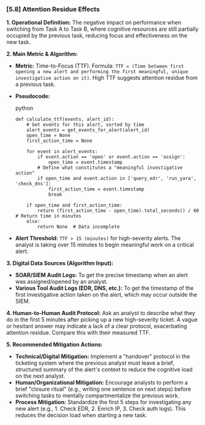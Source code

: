 ### **[5.8] Attention Residue Effects**

**1. Operational Definition:**
The negative impact on performance when switching from Task A to Task B, where cognitive resources are still partially occupied by the previous task, reducing focus and effectiveness on the new task.

**2. Main Metric & Algorithm:**

- **Metric:** Time-to-Focus (TTF). Formula: `TTF = (Time between first opening a new alert and performing the first meaningful, unique investigative action on it)`. High TTF suggests attention residue from a previous task.

- **Pseudocode:**

  python

  ```
  def calculate_ttf(events, alert_id):
      # Get events for this alert, sorted by time
      alert_events = get_events_for_alert(alert_id)
      open_time = None
      first_action_time = None
      
      for event in alert_events:
          if event.action == 'open' or event.action == 'assign':
              open_time = event.timestamp
          # Define what constitutes a "meaningful investigative action"
          if open_time and event.action in ['query_edr', 'run_yara', 'check_dns']:
              first_action_time = event.timestamp
              break
              
      if open_time and first_action_time:
          return (first_action_time - open_time).total_seconds() / 60  # Return time in minutes
      else:
          return None  # Data incomplete
  ```

  

- **Alert Threshold:** `TTF > 15 (minutes)` for high-severity alerts. The analyst is taking over 15 minutes to begin meaningful work on a critical alert.

**3. Digital Data Sources (Algorithm Input):**

- **SOAR/SIEM Audit Logs:** To get the precise timestamp when an alert was assigned/opened by an analyst.
- **Various Tool Audit Logs (EDR, DNS, etc.):** To get the timestamp of the first investigative action taken on the alert, which may occur outside the SIEM.

**4. Human-to-Human Audit Protocol:**
Ask an analyst to describe what they do in the first 5 minutes after picking up a new high-severity ticket. A vague or hesitant answer may indicate a lack of a clear protocol, exacerbating attention residue. Compare this with their measured TTF.

**5. Recommended Mitigation Actions:**

- **Technical/Digital Mitigation:** Implement a "handover" protocol in the ticketing system where the previous analyst must leave a brief, structured summary of the alert's context to reduce the cognitive load on the next analyst.
- **Human/Organizational Mitigation:** Encourage analysts to perform a brief "closure ritual" (e.g., writing one sentence on next steps) before switching tasks to mentally compartmentalize the previous work.
- **Process Mitigation:** Standardize the first 5 steps for investigating any new alert (e.g., 1. Check EDR, 2. Enrich IP, 3. Check auth logs). This reduces the decision load when starting a new task.